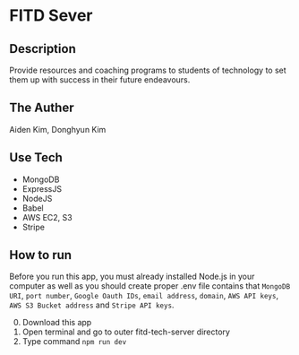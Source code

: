 # FITD Sever

## Description

Provide resources and coaching programs to students of technology to set them up with success in their future endeavours.

## The Auther

Aiden Kim, Donghyun Kim

## Use Tech

- MongoDB
- ExpressJS
- NodeJS
- Babel
- AWS EC2, S3
- Stripe

## How to run

Before you run this app, you must already installed Node.js in your computer as well as you should create proper .env file contains that `MongoDB URI`, `port number`, `Google Oauth IDs`, `email address`, `domain`, `AWS API keys`, `AWS S3 Bucket address` and `Stripe API keys`.

0. Download this app
1. Open terminal and go to outer fitd-tech-server directory
2. Type command `npm run dev`
